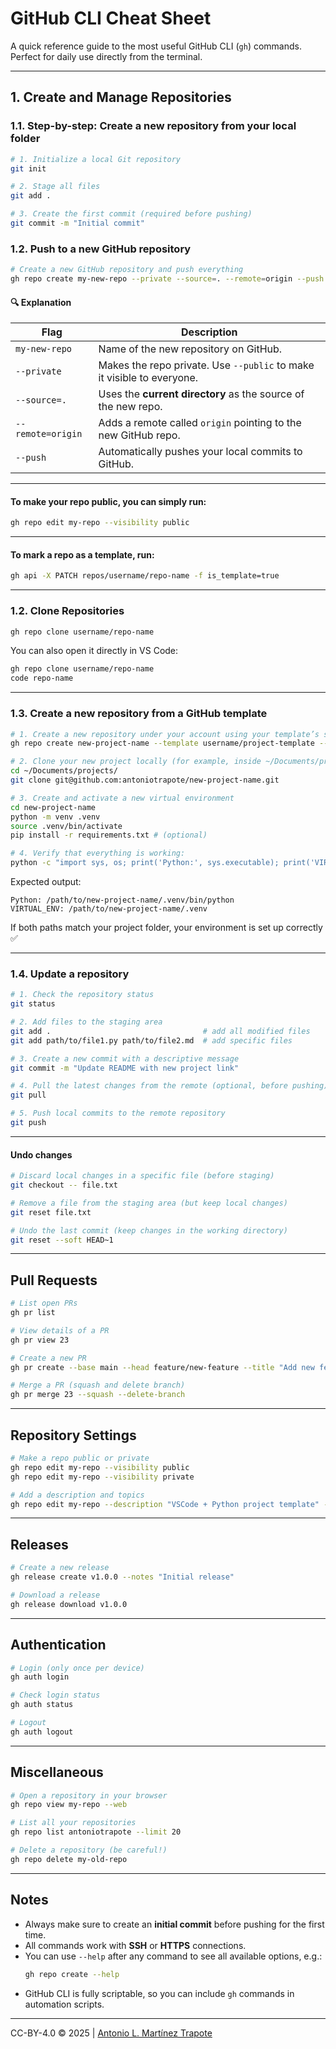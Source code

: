 # GitHub CLI Cheat Sheet

A quick reference guide to the most useful GitHub CLI (`gh`) commands.  
Perfect for daily use directly from the terminal.

---

## 1. Create and Manage Repositories

### 1.1. Step-by-step: Create a new repository from your local folder

```bash
# 1. Initialize a local Git repository
git init

# 2. Stage all files
git add .

# 3. Create the first commit (required before pushing)
git commit -m "Initial commit"
```
### 1.2. Push to a new GitHub repository
```bash
# Create a new GitHub repository and push everything
gh repo create my-new-repo --private --source=. --remote=origin --push
```

#### 🔍 Explanation
| Flag | Description |
|------|--------------|
| `my-new-repo` | Name of the new repository on GitHub. |
| `--private` | Makes the repo private. Use `--public` to make it visible to everyone. |
| `--source=.` | Uses the **current directory** as the source of the new repo. |
| `--remote=origin` | Adds a remote called `origin` pointing to the new GitHub repo. |
| `--push` | Automatically pushes your local commits to GitHub. |

---

#### To make your repo **public**, you can simply run:
  ```bash
  gh repo edit my-repo --visibility public
  ```

---

#### To mark a repo as a **template**, run:
  ```bash
  gh api -X PATCH repos/username/repo-name -f is_template=true
  ```

---
### 1.2. Clone Repositories

```bash
gh repo clone username/repo-name
```

You can also open it directly in VS Code:
```bash
gh repo clone username/repo-name
code repo-name
```

---

### 1.3. Create a new repository from a GitHub template

```bash
# 1. Create a new repository under your account using your template’s structure.
gh repo create new-project-name --template username/project-template --private

# 2. Clone your new project locally (for example, inside ~/Documents/projects/):
cd ~/Documents/projects/
git clone git@github.com:antoniotrapote/new-project-name.git

# 3. Create and activate a new virtual environment
cd new-project-name
python -m venv .venv
source .venv/bin/activate
pip install -r requirements.txt # (optional)

# 4. Verify that everything is working:
python -c "import sys, os; print('Python:', sys.executable); print('VIRTUAL_ENV:', os.environ.get('VIRTUAL_ENV'))"
```

Expected output:
```
Python: /path/to/new-project-name/.venv/bin/python
VIRTUAL_ENV: /path/to/new-project-name/.venv
```

If both paths match your project folder, your environment is set up correctly ✅

---

### 1.4. Update a repository
```bash
# 1. Check the repository status
git status

# 2. Add files to the staging area
git add .                                  # add all modified files
git add path/to/file1.py path/to/file2.md  # add specific files

# 3. Create a new commit with a descriptive message
git commit -m "Update README with new project link"

# 4. Pull the latest changes from the remote (optional, before pushing)
git pull

# 5. Push local commits to the remote repository
git push
```

---

#### Undo changes
```bash
# Discard local changes in a specific file (before staging)
git checkout -- file.txt

# Remove a file from the staging area (but keep local changes)
git reset file.txt

# Undo the last commit (keep changes in the working directory)
git reset --soft HEAD~1
```
---



## Pull Requests

```bash
# List open PRs
gh pr list

# View details of a PR
gh pr view 23

# Create a new PR
gh pr create --base main --head feature/new-feature --title "Add new feature" --body "Implements new logic"

# Merge a PR (squash and delete branch)
gh pr merge 23 --squash --delete-branch
```

---

## Repository Settings

```bash
# Make a repo public or private
gh repo edit my-repo --visibility public
gh repo edit my-repo --visibility private

# Add a description and topics
gh repo edit my-repo --description "VSCode + Python project template" --add-topic python,vscode,template
```

---

## Releases

```bash
# Create a new release
gh release create v1.0.0 --notes "Initial release"

# Download a release
gh release download v1.0.0
```

---

## Authentication

```bash
# Login (only once per device)
gh auth login

# Check login status
gh auth status

# Logout
gh auth logout
```

---

## Miscellaneous

```bash
# Open a repository in your browser
gh repo view my-repo --web

# List all your repositories
gh repo list antoniotrapote --limit 20

# Delete a repository (be careful!)
gh repo delete my-old-repo
```

---

## Notes

- Always make sure to create an **initial commit** before pushing for the first time.  
- All commands work with **SSH** or **HTTPS** connections.  
- You can use `--help` after any command to see all available options, e.g.:
  ```bash
  gh repo create --help
  ```
- GitHub CLI is fully scriptable, so you can include `gh` commands in automation scripts.

---
CC-BY-4.0 &copy; 2025 | [Antonio L. Martínez Trapote](https://github.com/antoniotrapote) 
